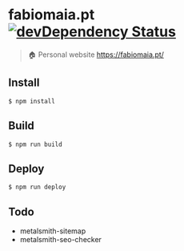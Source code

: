 # fabiomaia.pt [![devDependency Status](https://david-dm.org/faviouz/fabiomaia.pt/dev-status.svg?style=flat-square)](https://david-dm.org/faviouz/fabiomaia.pt#info=devDependencies)

> :house: Personal website https://fabiomaia.pt/

## Install

```shell
$ npm install
```

## Build

```shell
$ npm run build
```

## Deploy

```shell
$ npm run deploy
```

## Todo

- metalsmith-sitemap
- metalsmith-seo-checker
